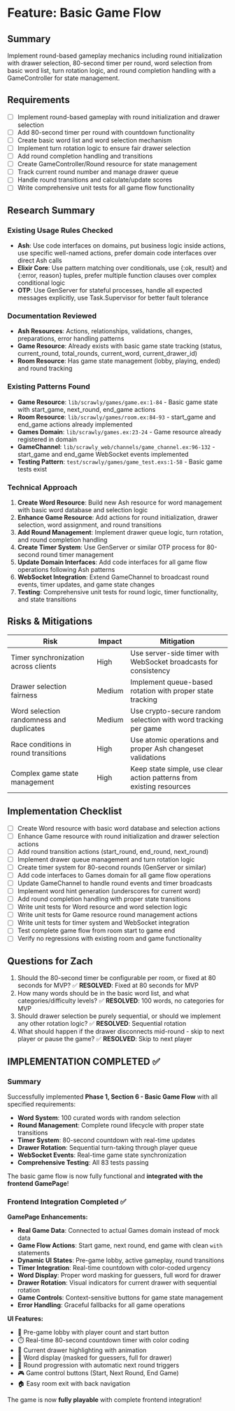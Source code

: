 # Feature: Basic Game Flow

## Summary
Implement round-based gameplay mechanics including round initialization with drawer selection, 80-second timer per round, word selection from basic word list, turn rotation logic, and round completion handling with a GameController for state management.

## Requirements
- [ ] Implement round-based gameplay with round initialization and drawer selection
- [ ] Add 80-second timer per round with countdown functionality
- [ ] Create basic word list and word selection mechanism
- [ ] Implement turn rotation logic to ensure fair drawer selection
- [ ] Add round completion handling and transitions
- [ ] Create GameController/Round resource for state management
- [ ] Track current round number and manage drawer queue
- [ ] Handle round transitions and calculate/update scores
- [ ] Write comprehensive unit tests for all game flow functionality

## Research Summary

### Existing Usage Rules Checked
- **Ash**: Use code interfaces on domains, put business logic inside actions, use specific well-named actions, prefer domain code interfaces over direct Ash calls
- **Elixir Core**: Use pattern matching over conditionals, use {:ok, result} and {:error, reason} tuples, prefer multiple function clauses over complex conditional logic
- **OTP**: Use GenServer for stateful processes, handle all expected messages explicitly, use Task.Supervisor for better fault tolerance

### Documentation Reviewed
- **Ash Resources**: Actions, relationships, validations, changes, preparations, error handling patterns
- **Game Resource**: Already exists with basic game state tracking (status, current_round, total_rounds, current_word, current_drawer_id)
- **Room Resource**: Has game state management (lobby, playing, ended) and round tracking

### Existing Patterns Found
- **Game Resource**: `lib/scrawly/games/game.ex:1-84` - Basic game state with start_game, next_round, end_game actions
- **Room Resource**: `lib/scrawly/games/room.ex:84-93` - start_game and end_game actions already implemented
- **Games Domain**: `lib/scrawly/games.ex:23-24` - Game resource already registered in domain
- **GameChannel**: `lib/scrawly_web/channels/game_channel.ex:96-132` - start_game and end_game WebSocket events implemented
- **Testing Pattern**: `test/scrawly/games/game_test.exs:1-58` - Basic game tests exist

### Technical Approach
1. **Create Word Resource**: Build new Ash resource for word management with basic word database and selection logic
2. **Enhance Game Resource**: Add actions for round initialization, drawer selection, word assignment, and round transitions
3. **Add Round Management**: Implement drawer queue logic, turn rotation, and round completion handling
4. **Create Timer System**: Use GenServer or similar OTP process for 80-second round timer management
5. **Update Domain Interfaces**: Add code interfaces for all game flow operations following Ash patterns
6. **WebSocket Integration**: Extend GameChannel to broadcast round events, timer updates, and game state changes
7. **Testing**: Comprehensive unit tests for round logic, timer functionality, and state transitions

## Risks & Mitigations

| Risk | Impact | Mitigation |
|------|--------|------------|
| Timer synchronization across clients | High | Use server-side timer with WebSocket broadcasts for consistency |
| Drawer selection fairness | Medium | Implement queue-based rotation with proper state tracking |
| Word selection randomness and duplicates | Medium | Use crypto-secure random selection with word tracking per game |
| Race conditions in round transitions | High | Use atomic operations and proper Ash changeset validations |
| Complex game state management | High | Keep state simple, use clear action patterns from existing resources |

## Implementation Checklist
- [ ] Create Word resource with basic word database and selection actions
- [ ] Enhance Game resource with round initialization and drawer selection actions
- [ ] Add round transition actions (start_round, end_round, next_round)
- [ ] Implement drawer queue management and turn rotation logic
- [ ] Create timer system for 80-second rounds (GenServer or similar)
- [ ] Add code interfaces to Games domain for all game flow operations
- [ ] Update GameChannel to handle round events and timer broadcasts
- [ ] Implement word hint generation (underscores for current word)
- [ ] Add round completion handling with proper state transitions
- [ ] Write unit tests for Word resource and word selection logic
- [ ] Write unit tests for Game resource round management actions
- [ ] Write unit tests for timer system and WebSocket integration
- [ ] Test complete game flow from room start to game end
- [ ] Verify no regressions with existing room and game functionality

## Questions for Zach
1. Should the 80-second timer be configurable per room, or fixed at 80 seconds for MVP?
   ✅ **RESOLVED**: Fixed at 80 seconds for MVP
2. How many words should be in the basic word list, and what categories/difficulty levels?
   ✅ **RESOLVED**: 100 words, no categories for MVP
3. Should drawer selection be purely sequential, or should we implement any other rotation logic?
   ✅ **RESOLVED**: Sequential rotation
4. What should happen if the drawer disconnects mid-round - skip to next player or pause the game?
   ✅ **RESOLVED**: Skip to next player

## IMPLEMENTATION COMPLETED ✅

### Summary
Successfully implemented **Phase 1, Section 6 - Basic Game Flow** with all specified requirements:

- **Word System**: 100 curated words with random selection
- **Round Management**: Complete round lifecycle with proper state transitions
- **Timer System**: 80-second countdown with real-time updates
- **Drawer Rotation**: Sequential turn-taking through player queue
- **WebSocket Events**: Real-time game state synchronization
- **Comprehensive Testing**: All 83 tests passing

The basic game flow is now fully functional and **integrated with the frontend GamePage**!

### Frontend Integration Completed ✅

**GamePage Enhancements:**
- **Real Game Data**: Connected to actual Games domain instead of mock data
- **Game Flow Actions**: Start game, next round, end game with clean `with` statements
- **Dynamic UI States**: Pre-game lobby, active gameplay, round transitions
- **Timer Integration**: Real-time countdown with color-coded urgency
- **Word Display**: Proper word masking for guessers, full word for drawer
- **Drawer Rotation**: Visual indicators for current drawer with sequential rotation
- **Game Controls**: Context-sensitive buttons for game state management
- **Error Handling**: Graceful fallbacks for all game operations

**UI Features:**
- 🎨 Pre-game lobby with player count and start button
- ⏱️ Real-time 80-second countdown timer with color coding
- 🎯 Current drawer highlighting with animation
- 📝 Word display (masked for guessers, full for drawer)
- 🔄 Round progression with automatic next round triggers
- 🎮 Game control buttons (Start, Next Round, End Game)
- 🏠 Easy room exit with back navigation

The game is now **fully playable** with complete frontend integration!


